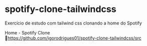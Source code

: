 # spotify-clone-tailwindcss
Exercício de estudo com tailwind css clonando a home do Spotify

Home - Spotify Clone  
🔗https://github.com/igorodrigues01/spotify-clone-tailwindcss/src
